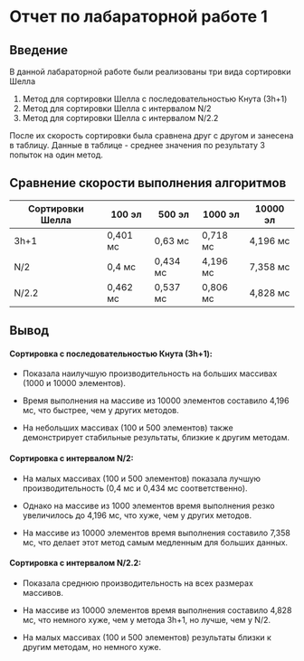 # Отчет по лабараторной работе 1
## Введение
В данной лабараторной работе были реализованы три вида сортировки Шелла 
1. Метод для сортировки Шелла с последовательностью Кнута (3h+1)
2. Метод для сортировки Шелла с интервалом N/2
3. Метод для сортировки Шелла с интервалом N/2.2

После их скорость сортировки была сравнена друг с другом и занесена в таблицу. Данные в таблице - среднее значения по результату 3 попыток на один метод.

## Сравнение скорости выполнения алгоритмов 
| Сортировки Шелла | 100 эл |  500 эл   | 1000 эл | 10000 эл  |
|-------------|-------------|-----|-------------|-------------|
| 3h+1    |  0,401 мс  |    0,63 мс    | 0,718 мс    |   4,196 мс   |      
| N/2    | 0,4 мс     |    0,434 мс     |4,196 мс    |      7,358 мс  |     
| N/2.2    | 0,462 мс     |   0,537 мс  |0,806 мс    |    4,828 мс  |    

## Вывод
#### Сортировка с последовательностью Кнута (3h+1):

* Показала наилучшую производительность на больших массивах (1000 и 10000 элементов).

* Время выполнения на массиве из 10000 элементов составило 4,196 мс, что быстрее, чем у других методов.

* На небольших массивах (100 и 500 элементов) также демонстрирует стабильные результаты, близкие к другим методам.

 #### Сортировка с интервалом N/2:

* На малых массивах (100 и 500 элементов) показала лучшую производительность (0,4 мс и 0,434 мс соответственно).

* Однако на массиве из 1000 элементов время выполнения резко увеличилось до 4,196 мс, что хуже, чем у других методов.

* На массиве из 10000 элементов время выполнения составило 7,358 мс, что делает этот метод самым медленным для больших данных.

#### Сортировка с интервалом N/2.2:

* Показала среднюю производительность на всех размерах массивов.

* На массиве из 10000 элементов время выполнения составило 4,828 мс, что немного хуже, чем у метода 3h+1, но лучше, чем у N/2.

* На малых массивах (100 и 500 элементов) результаты близки к другим методам, но немного хуже.
